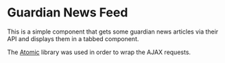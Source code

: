 # Guardian News Feed

This is a simple component that gets some guardian news articles via their API and displays them in a tabbed component.

The [Atomic](https://github.com/toddmotto/atomic) library was used in order to wrap the AJAX requests.